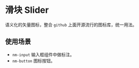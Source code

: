# 滑块 Slider

语义化的矢量图标，整合 `github` 上面开源流行的图标库，统一用法。

## 使用场景

-   `nm-input` 输入框组件中做标注。
-   `nm-button` 图标按钮。
